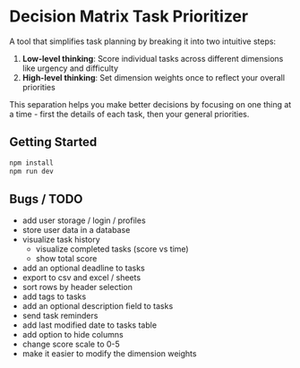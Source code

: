 # Decision Matrix Task Prioritizer

A tool that simplifies task planning by breaking it into two intuitive steps:

1. **Low-level thinking**: Score individual tasks across different dimensions like urgency and difficulty
2. **High-level thinking**: Set dimension weights once to reflect your overall priorities

This separation helps you make better decisions by focusing on one thing at a time - first the details of each task, then your general priorities.

## Getting Started

```bash
npm install
npm run dev
```

## Bugs / TODO
* add user storage / login / profiles
* store user data in a database
* visualize task history
    * visualize completed tasks (score vs time)
    * show total score
* add an optional deadline to tasks
* export to csv and excel / sheets
* sort rows by header selection
* add tags to tasks
* add an optional description field to tasks
* send task reminders
* add last modified date to tasks table
* add option to hide columns
* change score scale to 0-5
* make it easier to modify the dimension weights

